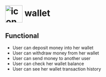# <img src='https://user-images.githubusercontent.com/27986239/151119835-de8052c1-a03e-481b-b008-a01a33cfff4b.png' width='55' align='center' alt='icon'> wallet

## Functional
- User can deposit money into her wallet 
- User can withdraw money from her wallet 
- User can send money to another user 
- User can check her wallet balance
- User can see her wallet transaction history
